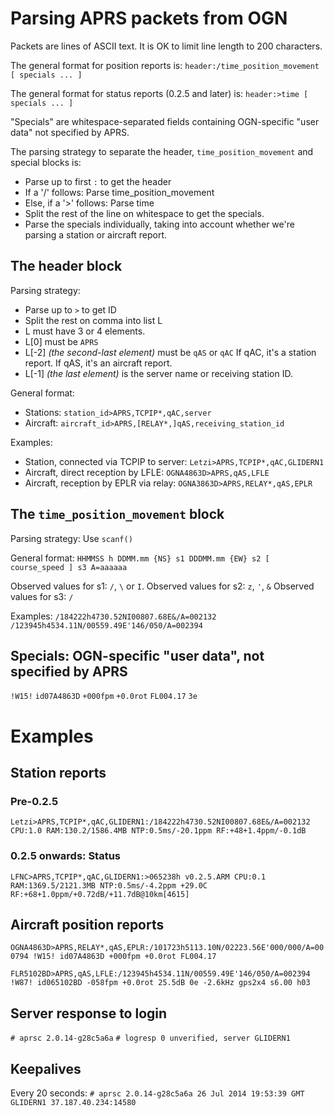 # Parsing APRS packets from OGN

Packets are lines of ASCII text.  It is OK to limit line length to 200 
characters.

The general format for position reports is:
  `header:/time_position_movement [ specials ... ]` 

The general format for status reports (0.2.5 and later) is:
  `header:>time [ specials ... ]` 

"Specials" are whitespace-separated fields containing OGN-specific
"user data" not specified by APRS.

The parsing strategy to separate the header, `time_position_movement`
and special blocks is:
* Parse up to first `:` to get the header
* If a '/' follows: Parse time_position_movement
* Else, if a '>' follows: Parse time
* Split the rest of the line on whitespace to get the specials.
* Parse the specials individually, taking into account whether
  we're parsing a station or aircraft report.

## The header block

Parsing strategy:
* Parse up to `>` to get ID
* Split the rest on comma into list L
* L must have 3 or 4 elements.
* L[0] must be `APRS`
* L[-2] _(the second-last element)_ must be `qAS` or `qAC`
  If qAC, it's a station report.
  If qAS, it's an aircraft report.
* L[-1] _(the last element)_ is the server name or receiving station ID.

General format:
* Stations: `station_id>APRS,TCPIP*,qAC,server`
* Aircraft: `aircraft_id>APRS,[RELAY*,]qAS,receiving_station_id`

Examples:
* Station, connected via TCPIP to server:  `Letzi>APRS,TCPIP*,qAC,GLIDERN1`
* Aircraft, direct reception by LFLE:    `OGNA4863D>APRS,qAS,LFLE`
* Aircraft, reception by EPLR via relay: `OGNA3863D>APRS,RELAY*,qAS,EPLR`

## The `time_position_movement` block

Parsing strategy: Use `scanf()`

General format:
  `HHMMSS h DDMM.mm {NS} s1 DDDMM.mm {EW} s2 [ course_speed ] s3 A=aaaaaa`

Observed values for s1: `/`, `\` or `I`.
Observed values for s2: `z`, `'`, `&`
Observed values for s3: `/`

Examples:
  `/184222h4730.52NI00807.68E&/A=002132`
  `/123945h4534.11N/00559.49E'146/050/A=002394`

## Specials: OGN-specific "user data", not specified by APRS

`!W15!`
`id07A4863D`
`+000fpm`
`+0.0rot`
`FL004.17`
`3e`

# Examples

## Station reports

### Pre-0.2.5

`Letzi>APRS,TCPIP*,qAC,GLIDERN1:/184222h4730.52NI00807.68E&/A=002132 CPU:1.0 RAM:130.2/1586.4MB NTP:0.5ms/-20.1ppm RF:+48+1.4ppm/-0.1dB`

### 0.2.5 onwards: Status

`LFNC>APRS,TCPIP*,qAC,GLIDERN1:>065238h v0.2.5.ARM CPU:0.1 RAM:1369.5/2121.3MB NTP:0.5ms/-4.2ppm +29.0C RF:+68+1.0ppm/+0.72dB/+11.7dB@10km[4615]`

## Aircraft position reports

`OGNA4863D>APRS,RELAY*,qAS,EPLR:/101723h5113.10N/02223.56E'000/000/A=000794 !W15! id07A4863D +000fpm +0.0rot FL004.17`

`FLR5102BD>APRS,qAS,LFLE:/123945h4534.11N/00559.49E'146/050/A=002394 !W87! id065102BD -058fpm +0.0rot 25.5dB 0e -2.6kHz gps2x4 s6.00 h03`


## Server response to login

`# aprsc 2.0.14-g28c5a6a`
`# logresp 0 unverified, server GLIDERN1`


## Keepalives

Every 20 seconds:
`# aprsc 2.0.14-g28c5a6a 26 Jul 2014 19:53:39 GMT GLIDERN1 37.187.40.234:14580`
